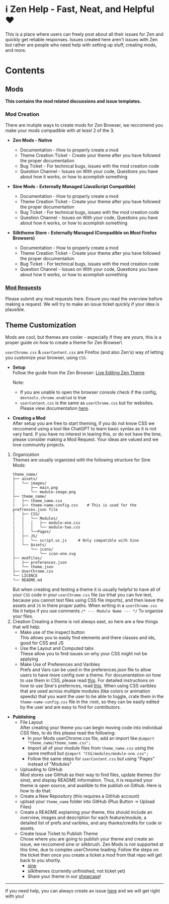 # ℹ️ Zen Help - Fast, Neat, and Helpful ❤️
This is a place where users can freely post about all their issues for Zen and quickly get reliable responses.
Issues created here aren't issues with Zen but rather are people who need help with setting up stuff, creating mods, and more.

# Contents

## Mods
**This contains the mod related discussions and issue templates.**

### Mod Creation
There are mutiple ways to create mods for Zen Browser, we reccomend you make your mods compadible with _at least_ 2 of the 3.
* **Zen Mods - Native**
  * Documentation - How to properly create a mod
  * Theme Creation Ticket - Create your theme after you have followed the proper documentation
  * Bug Ticket - For technical bugs, issues with the mod creation code
  * Question Channel - Issues on With your code, Questions you have about how it works, or how to acomplish something

* **Sine Mods - Externally Managed (JavaScript Compatible)**
  * Documentation - How to properly create a mod
  * Theme Creation Ticket - Create your theme after you have followed the proper documentation
  * Bug Ticket - For technical bugs, issues with the mod creation code
  * Question Channel - Issues on With your code, Questions you have about how it works, or how to acomplish something

* **Silktheme Store - Externally Managed (Compadible on _Most_ Firefox Browsers)**
  * Documentation - How to properly create a mod
  * Theme Creation Ticket - Create your theme after you have followed the proper documentation
  * Bug Ticket - For technical bugs, issues with the mod creation code
  * Question Channel - Issues on With your code, Questions you have about how it works, or how to acomplish something

### [Mod Requests](https://github.com/ZenHelp/zen-help/discussions/2)
Please submit any mod requests here. Ensure you read the overview before making a request. We will try to make an issue ticket quickly if your idea is plausible.

## Theme Customization
Mods are cool, but themes are cooler - especially if they are _yours_, this is a proper guide on how to create a theme for Zen Browser\

`userChrome.css` & `userContent.css` are Firefox (and also Zen's) way of letting you customize your browser, using `CSS`.
* **Setup**\
  Follow the guide from the Zen Browser: [Live Editing Zen Theme](https://docs.zen-browser.app/guides/live-editing)
  
  Note:
   * If you are unable to open the browser console check if the config, `devtools.chrome.enabled` is true
   * `userContent.css` is the same as `userChrome.css` but for websites. Please view documentation [here](). 

* **Creating a Mod**\
  After setup you are free to start theming, if you do not know CSS we reccomend using a tool like ChatGPT to learn basic syntax as it is not vary hard. If you have no interest in learing this, or do not have the time, please consider making a Mod Request. Your ideas are valued and we love community projects.
1. Organization\
     Themes are usually organized with the following structure for Sine Mods:
     ```
     theme_name/
     ├── assets/
     │   └── images/
     │       ├── main.png
     │       └── module-image.png
     ├── theme_name/
     |   ├── theme_name.css
     |   ├── theme-name-config.css    # This is used for the prefrences.json file
     │   ├── CSS/
     |   |   └── Modules/
     |   │   │   ├── module-one.css
     |   │   │   └── module-two.css
     |   |   └──Pages/
     │   ├── JS/
     │   │   └── script.uc.js     # Only compatible with Sine
     │   └── Assets/
     │       └── icons/
     │           └── icon-one.svg
     ├── modfiles/
     │   ├── preferences.json
     │   └── theme.json
     ├── UserChrome.css
     └── LICENCE
     └── README.md
     
     ```
     But when creating and testing a theme it is usually helpful to have all of your `CSS` code in your `userChrome.css` file (so trhat you can live test, because you cannot test files using CSS file imports), and then leave the assets and `JS` in there proper paths. When writing in a `userChrome.css` file it helps if you use comments `/* --- Module Name --- */` To organize your files. 
2. Creation
   Creating a theme is not always east, so here are a few things that will help:
   * Make use of the inspect button\
       This allows you to easily find elements and there classes and ids, good for CSS and JS
   * Use the Layout and Computed tabs\
       These allow you to find issues on why your CSS might not be applying
   * Make Use of Preferences and Varibles\
      Prefs and Vars can be used in the preferences.json file to allow users to have more config over a theme. For documentation on how to use them in CSS, please read [this](https://docs.zen-browser.app/themes-store/themes-marketplace-preferences). For detailed instructions on how to use Sine's prefernces, read [this](https://github.com/CosmoCreeper/Sine/wiki/Features#-powerful-new-preference-features). When using CSS varibles that are used across multiple modules (like colors or animation speeds) that you want the user to be able to toggle, crate them in the `theme-name-config.css` file in the :root, so they can be easily edited by the user and are easy to find for contributors.
* **Publishing**
  * File Layout\
  After creating your theme you can begin moving code into individual CSS files, to do this please read the following:
     * In your Mods userChrome.css file, add an import like `@import "theme_name/theme_name.css";`
     * Import all of your module files from `theme_name.css` using the same method but `@import "CSS/modules/module-one.css";`
     * Follow the same steps for `userContent.css` but using "Pages" instead of "Modules"
   * Uploading to GitHub\
  Mod stores use GitHub as their way to find files, update themes (for sine), and display README information. Thus, it is required your theme is open source, and availible to the publish on Github. Here is how to do that:
    * Create a New Repository (this requires a GitHub account)
    * upload your `theme_name` folder into GitHub (Plus Button -> Upload Files)
    * Create a README explaining your theme, this should include an overview, images and description for each feature/module, a detailed list of prefs and varibles, and any thanks/credits for code or assets.
  * Create Issue Ticket to Publish Theme\
    Chose where you are going to publish your theme and create an issue, we reccomend sine or silkbrush. Zen Mods is not supported at this time, due to complex userChrome loading. Follow the steps on the ticket then once you create a ticket a mod from that repo will get back to you shortly.
     * [sine](https://github.com/CosmoCreeper/Sine/issues/new?template=add-theme.yml)
     * silkthemes (currently unfinished, not ticket yet)
     * Share your theme in our [showcase](https://github.com/ZenHelp/zen-help/discussions/13)!
---
If you need help, you can always create an issue [here](https://github.com/ZenHelp/zen-help/issues/new) and we will get right with you!